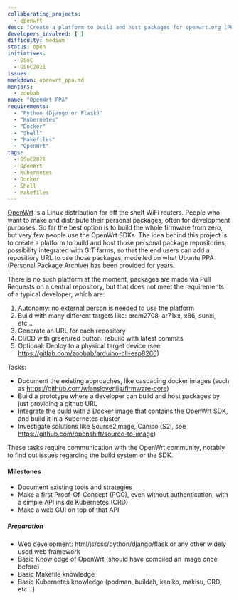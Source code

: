 ```yaml
---
collaborating_projects:
  - openwrt
desc: "Create a platform to build and host packages for openwrt.org (PPA, or Personal Package Archive)"
developers_involved: [ ]
difficulty: medium
status: open
initiatives:
  - GSoC
  - GSoC2021
issues:
markdown: openwrt_ppa.md
mentors:
  - zoobab
name: "OpenWrt PPA"
requirements:
  - "Python (Django or Flask)"
  - "Kubernetes"
  - "Docker"
  - "Shell"
  - "Makefiles"
  - "OpenWrt"
tags:
  - GSoC2021
  - OpenWrt
  - Kubernetes
  - Docker
  - Shell
  - Makefiles
---
```


[OpenWrt](openwrt.org) is a Linux distribution for off the shelf WiFi routers. People who want to make and distribute their personal packages, often for development purposes. So far the best option is to build the whole firmware from zero, but very few people use the OpenWrt SDKs. The idea behind this project is to create a platform to build and host those personal package repositories, possibility integrated with GIT farms, so that the end users can add a repositiory URL to use those packages, modelled on what Ubuntu PPA (Personal Package Archive) has been provided for years.

There is no such platform at the moment, packages are made via Pull Requests on a central repository, but that does not meet the requirements of a typical developer, which are:

1. Autonomy: no external person is needed to use the platform
2. Build with many different targets like: brcm2708, ar71xx, x86, sunxi, etc...
3. Generate an URL for each repository
4. CI/CD with green/red button: rebuild with latest commits
5. Optional: Deploy to a physical target device (see https://gitlab.com/zoobab/arduino-cli-esp8266)

Tasks:
 - Document the existing approaches, like cascading docker images (such as https://github.com/wlanslovenija/firmware-core)
 - Build a prototype where a developer can build and host packages by just providing a github URL
 - Integrate the build with a Docker image that contains the OpenWrt SDK, and build it in a Kubernetes cluster
 - Investigate solutions like Source2image, Canico (S2I, see https://github.com/openshift/source-to-image)

These tasks require communication with the OpenWrt community, notably to find out issues regarding the build system or the SDK.

#### Milestones

* Document existing tools and strategies
* Make a first Proof-Of-Concept (POC), even without authentication, with a simple API inside Kubernetes (CRD)
* Make a web GUI on top of that API

##### Preparation

- Web development: html/js/css/python/django/flask or any other widely used web framework
- Basic Knowledge of OpenWrt (should have compiled an image once before)
- Basic Makefile knowledge
- Basic Kubernetes knowledge (podman, buildah, kaniko, makisu, CRD, etc...)

